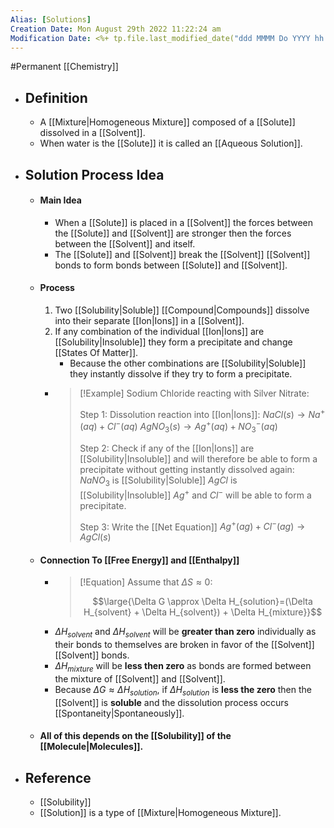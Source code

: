 ```yaml
---
Alias: [Solutions]
Creation Date: Mon August 29th 2022 11:22:24 am 
Modification Date: <%+ tp.file.last_modified_date("ddd MMMM Do YYYY hh:mm:ss a") %>
---
```

#Permanent [[Chemistry]]

- ## Definition
	-  A [[Mixture|Homogeneous Mixture]] composed of a [[Solute]] dissolved in a [[Solvent]].
	- When water is the [[Solute]] it is called an [[Aqueous Solution]].
- ## Solution Process Idea
	- #### Main Idea
		- When a [[Solute]] is placed in a [[Solvent]] the forces between the [[Solute]] and [[Solvent]] are stronger then the forces between the [[Solvent]] and itself.
		- The [[Solute]] and [[Solvent]] break the [[Solvent]] [[Solvent]] bonds to form bonds between [[Solute]] and [[Solvent]].
	- #### Process
		1. Two [[Solubility|Soluble]] [[Compound|Compounds]] dissolve into their separate [[Ion|Ions]] in a [[Solvent]].
		2. If any combination of the individual [[Ion|Ions]] are [[Solubility|Insoluble]] they form a precipitate and change [[States Of Matter]].
			- Because the other combinations are [[Solubility|Soluble]] they instantly dissolve if they try to form a precipitate.
		- > [!Example]
		  > Sodium Chloride reacting with Silver Nitrate:
		  > 
		  > Step 1: Dissolution reaction into [[Ion|Ions]]:
		  > $NaCl (s) \rightarrow Na^+ (aq) + Cl^- (aq)$
		  > $AgNO_3 (s) \rightarrow Ag^+ (aq) + NO_3^- (aq)$
		  > 
		  > Step 2: Check if any of the [[Ion|Ions]] are [[Solubility|Insoluble]] and will therefore be able to form a precipitate without getting instantly dissolved again:
		  > $NaNO_3$ is [[Solubility|Soluble]]
		  > $AgCl$ is [[Solubility|Insoluble]]
		  > $Ag^+$ and $Cl^-$ will be able to form a precipitate.
		  > 
		  > Step 3: Write the [[Net Equation]]
		  > $Ag^+(ag)+Cl^-(ag)\rightarrow AgCl(s)$
	- #### Connection To [[Free Energy]] and [[Enthalpy]]
		- > [!Equation]
		  > Assume that $\Delta S \approx 0$:
		  > 
		  > $$\large{\Delta G \approx \Delta H_{solution}=(\Delta H_{solvent} + \Delta H_{solvent}) + \Delta H_{mixture}}$$
		- $\Delta H_{solvent}$ and $\Delta H_{solvent}$ will be **greater than zero** individually as their bonds to themselves are broken in favor of the [[Solvent]] [[Solvent]] bonds.
		- $\Delta H_{mixture}$ will be **less then zero** as bonds are formed between the mixture of [[Solvent]] and [[Solvent]].
		- Because $\Delta G \approx \Delta H_{solution}$, if $\Delta H_{solution}$ is **less the zero** then the [[Solvent]] is **soluble** and the dissolution process occurs [[Spontaneity|Spontaneously]].
	- #### All of this depends on the [[Solubility]] of the [[Molecule|Molecules]].
- ## Reference
	- [[Solubility]]
	- [[Solution]] is a type of [[Mixture|Homogeneous Mixture]].